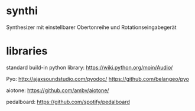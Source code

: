 # synthi
Synthesizer mit einstellbarer Obertonreihe und Rotationseingabegerät


# libraries
standard build-in python library: 
https://wiki.python.org/moin/Audio/

Pyo: 
http://ajaxsoundstudio.com/pyodoc/
https://github.com/belangeo/pyo

aiotone:
https://github.com/ambv/aiotone/

pedalboard:
https://github.com/spotify/pedalboard
